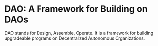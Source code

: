 # DAO: A Framework for Building on DAOs
DAO stands for Design, Assemble, Operate. It is a framework for building upgradeable programs on Decentralized Autonomous Organizations.<br/>

